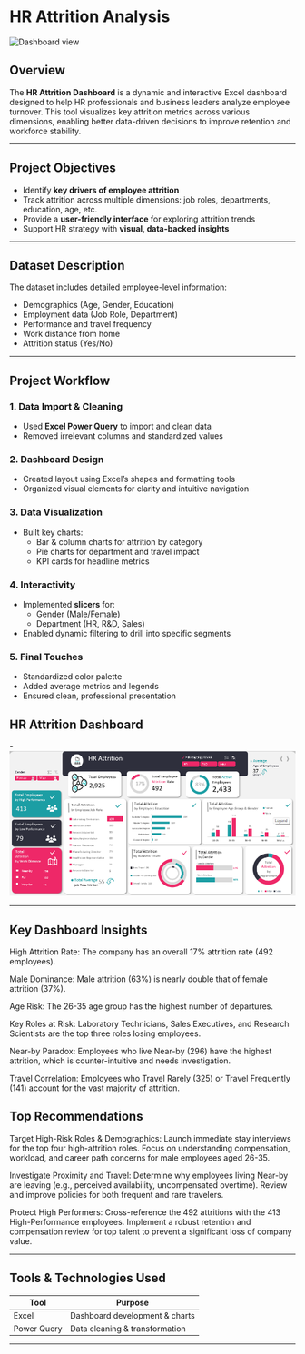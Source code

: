 #  HR Attrition Analysis
![Dashboard view]("")

##  Overview

The **HR Attrition Dashboard** is a dynamic and interactive Excel dashboard designed to help HR professionals and business leaders analyze employee turnover. This tool visualizes key attrition metrics across various dimensions, enabling better data-driven decisions to improve retention and workforce stability.

---

##  Project Objectives

- Identify **key drivers of employee attrition**
- Track attrition across multiple dimensions: job roles, departments, education, age, etc.
- Provide a **user-friendly interface** for exploring attrition trends
- Support HR strategy with **visual, data-backed insights**

---

##  Dataset Description

The dataset includes detailed employee-level information:

-  Demographics (Age, Gender, Education)
-  Employment data (Job Role, Department)
-  Performance and travel frequency
-  Work distance from home
-  Attrition status (Yes/No)

---

##  Project Workflow

### 1. **Data Import & Cleaning**
- Used **Excel Power Query** to import and clean data
- Removed irrelevant columns and standardized values

### 2. **Dashboard Design**
- Created layout using Excel’s shapes and formatting tools
- Organized visual elements for clarity and intuitive navigation

### 3. **Data Visualization**
- Built key charts:
  - Bar & column charts for attrition by category
  - Pie charts for department and travel impact
  - KPI cards for headline metrics

### 4. **Interactivity**
- Implemented **slicers** for:
  - Gender (Male/Female)
  - Department (HR, R&D, Sales)
- Enabled dynamic filtering to drill into specific segments

### 5. **Final Touches**
- Standardized color palette
- Added average metrics and legends
- Ensured clean, professional presentation

##  HR Attrition Dashboard

-![Dashboard View](https://github.com/Shaadink/Hr-Attrition-Analysis-excel-dashboard-/blob/main/Hr%20attrition%20analysis%20dashboard.png)

---

##  Key Dashboard Insights

High Attrition Rate: The company has an overall 17% attrition rate (492 employees).

Male Dominance: Male attrition (63%) is nearly double that of female attrition (37%).

Age Risk: The 26-35 age group has the highest number of departures.

Key Roles at Risk: Laboratory Technicians, Sales Executives, and Research Scientists are the top three roles losing employees.

Near-by Paradox: Employees who live Near-by (296) have the highest attrition, which is counter-intuitive and needs investigation.

Travel Correlation: Employees who Travel Rarely (325) or Travel Frequently (141) account for the vast majority of attrition.

 ## Top Recommendations
 
Target High-Risk Roles & Demographics: Launch immediate stay interviews for the top four high-attrition roles. Focus on understanding compensation, workload, and career path concerns for male employees aged 26-35.

Investigate Proximity and Travel: Determine why employees living Near-by are leaving (e.g., perceived availability, uncompensated overtime). Review and improve policies for both frequent and rare travelers.

Protect High Performers: Cross-reference the 492 attritions with the 413 High-Performance employees. Implement a robust retention and compensation review for top talent to prevent a significant loss of company value.

---

##  Tools & Technologies Used

| Tool        | Purpose                        |
|-------------|--------------------------------|
| Excel       | Dashboard development & charts |
| Power Query | Data cleaning & transformation ||








---



